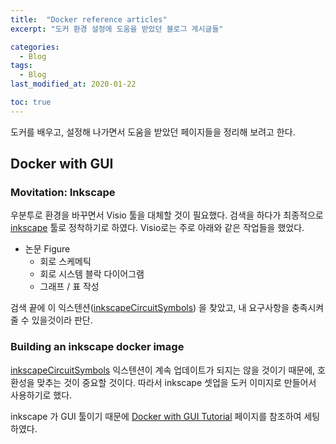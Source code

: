 ```yaml
---
title:  "Docker reference articles"
excerpt: "도커 환경 설정에 도움을 받았던 블로그 게시글들"

categories:
  - Blog
tags:
  - Blog
last_modified_at: 2020-01-22

toc: true
---
```


도커를 배우고, 설정해 나가면서 도움을 받았던 페이지들을 정리해 보려고 한다. 

## Docker with GUI 
### Movitation: Inkscape
우분투로 환경을 바꾸면서 Visio 툴을 대체할 것이 필요했다. 검색을 하다가 최종적으로 [inkscape](https://inkscape.org/) 툴로 정착하기로 하였다. Visio로는 주로 아래와 같은 작업들을 했었다.
+ 논문 Figure
	+ 회로 스케메틱 
	+ 회로 시스템 블락 다이어그램 
	+ 그래프 / 표 작성

검색 끝에 이 익스텐션([inkscapeCircuitSymbols](https://github.com/fsmMLK/inkscapeCircuitSymbols)) 을 찾았고, 내 요구사항을 충족시켜 줄 수 있을것이라 판단.  

### Building an inkscape docker image
[inkscapeCircuitSymbols](https://github.com/fsmMLK/inkscapeCircuitSymbols) 익스텐션이 계속 업데이트가 되지는 않을 것이기 때문에, 호환성을 맞추는 것이 중요할 것이다. 따라서 inkscape 셋업을 도커 이미지로 만들어서 사용하기로 했다. 

inkscape 가 GUI 툴이기 때문에 [Docker with GUI Tutorial](https://goodgodgd.github.io/ian-flow/archivers/docker-tutorial) 페이지를 참조하여 세팅하였다.



